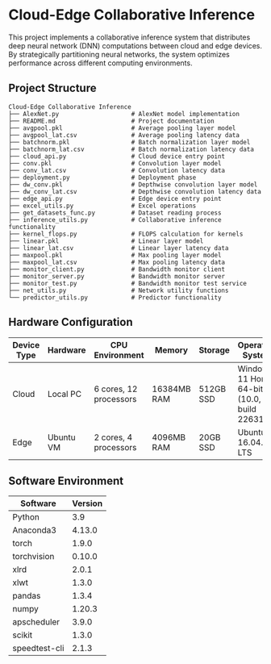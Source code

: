 # Cloud-Edge Collaborative Inference

This project implements a collaborative inference system that distributes deep neural network (DNN) computations between cloud and edge devices. By strategically partitioning neural networks, the system optimizes performance across different computing environments.

## Project Structure

```
Cloud-Edge Collaborative Inference
├── AlexNet.py                    # AlexNet model implementation
├── README.md                     # Project documentation
├── avgpool.pkl                   # Average pooling layer model
├── avgpool_lat.csv               # Average pooling latency data
├── batchnorm.pkl                 # Batch normalization layer model
├── batchnorm_lat.csv             # Batch normalization latency data
├── cloud_api.py                  # Cloud device entry point
├── conv.pkl                      # Convolution layer model
├── conv_lat.csv                  # Convolution latency data
├── deployment.py                 # Deployment phase
├── dw_conv.pkl                   # Depthwise convolution layer model
├── dw_conv_lat.csv               # Depthwise convolution latency data
├── edge_api.py                   # Edge device entry point
├── excel_utils.py                # Excel operations
├── get_datasets_func.py          # Dataset reading process
├── inference_utils.py            # Collaborative inference functionality
├── kernel_flops.py               # FLOPS calculation for kernels
├── linear.pkl                    # Linear layer model
├── linear_lat.csv                # Linear layer latency data
├── maxpool.pkl                   # Max pooling layer model
├── maxpool_lat.csv               # Max pooling latency data
├── monitor_client.py             # Bandwidth monitor client
├── monitor_server.py             # Bandwidth monitor server
├── monitor_test.py               # Bandwidth monitor test service
├── net_utils.py                  # Network utility functions
└── predictor_utils.py            # Predictor functionality
```

## Hardware Configuration

| Device Type | Hardware | CPU Environment | Memory | Storage | Operating System |
|-------------|----------|-----------------|--------|---------|------------------|
| Cloud       | Local PC | 6 cores, 12 processors | 16384MB RAM | 512GB SSD | Windows 11 Home 64-bit (10.0, build 22631) |
| Edge        | Ubuntu VM | 2 cores, 4 processors | 4096MB RAM | 20GB SSD | Ubuntu 16.04.7 LTS |

## Software Environment

| Software | Version |
|----------|---------|
| Python   | 3.9     |
| Anaconda3 | 4.13.0  |
| torch    | 1.9.0   |
| torchvision | 0.10.0 |
| xlrd     | 2.0.1   |
| xlwt     | 1.3.0   |
| pandas   | 1.3.4   |
| numpy    | 1.20.3  |
| apscheduler | 3.9.0 |
| scikit   | 1.3.0   |
| speedtest-cli | 2.1.3 |